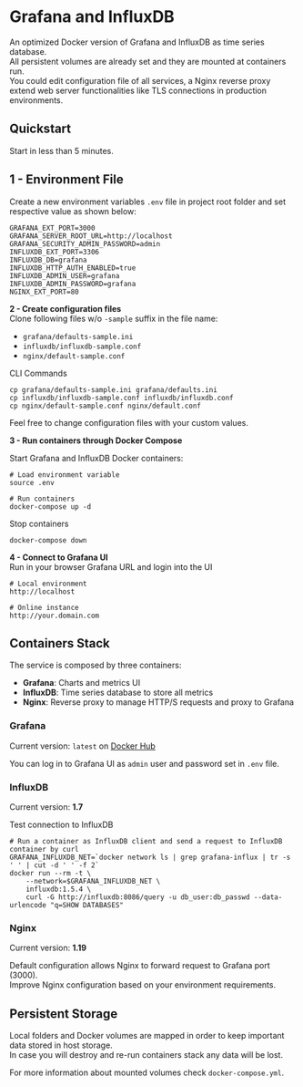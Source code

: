 # Grafana and InfluxDB

An optimized Docker version of Grafana and InfluxDB as time series database.  
All persistent volumes are already set and they are mounted at containers run.  
You could edit configuration file of all services, a Nginx reverse proxy extend web server functionalities like TLS connections in production environments.  

## Quickstart 

Start in less than 5 minutes.

## 1 - Environment File
Create a new environment variables `.env` file in project root folder and set respective value as shown below:

```
GRAFANA_EXT_PORT=3000
GRAFANA_SERVER_ROOT_URL=http://localhost
GRAFANA_SECURITY_ADMIN_PASSWORD=admin
INFLUXDB_EXT_PORT=3306
INFLUXDB_DB=grafana
INFLUXDB_HTTP_AUTH_ENABLED=true
INFLUXDB_ADMIN_USER=grafana
INFLUXDB_ADMIN_PASSWORD=grafana
NGINX_EXT_PORT=80
```

**2 - Create configuration files**  
Clone following files w/o `-sample` suffix in the file name:  

- `grafana/defaults-sample.ini`
- `influxdb/influxdb-sample.conf`
- `nginx/default-sample.conf`

CLI Commands

```
cp grafana/defaults-sample.ini grafana/defaults.ini
cp influxdb/influxdb-sample.conf influxdb/influxdb.conf
cp nginx/default-sample.conf nginx/default.conf 
```

Feel free to change configuration files with your custom values.

**3 - Run containers through Docker Compose**  

Start Grafana and InfluxDB Docker containers:

```
# Load environment variable
source .env

# Run containers
docker-compose up -d
```

Stop containers
```
docker-compose down
```

**4 - Connect to Grafana UI**  
Run in your browser Grafana URL and login into the UI

```
# Local environment
http://localhost

# Online instance
http://your.domain.com
```

## Containers Stack
The service is composed by three containers:

- **Grafana**: Charts and metrics UI
- **InfluxDB**: Time series database to store all metrics
- **Nginx**: Reverse proxy to manage HTTP/S requests and proxy to Grafana
 

### Grafana

Current version: `latest` on [Docker Hub](https://hub.docker.com/r/grafana/grafana)

You can log in to Grafana UI as `admin` user and password set in `.env` file.

### InfluxDB

Current version: **1.7**

Test connection to InfluxDB

```
# Run a container as InfluxDB client and send a request to InfluxDB container by curl
GRAFANA_INFLUXDB_NET=`docker network ls | grep grafana-influx | tr -s ' ' | cut -d ' ' -f 2`
docker run --rm -t \
    --network=$GRAFANA_INFLUXDB_NET \
    influxdb:1.5.4 \
    curl -G http://influxdb:8086/query -u db_user:db_passwd --data-urlencode "q=SHOW DATABASES"
```

### Nginx

Current version: **1.19**

Default configuration allows Nginx to forward request to Grafana port (3000).  
Improve Nginx configuration based on your environment requirements.  

## Persistent Storage

Local folders and Docker volumes are mapped in order to keep important data stored in host storage.  
In case you will destroy and re-run containers stack any data will be lost.

For more information about mounted volumes check `docker-compose.yml`.

